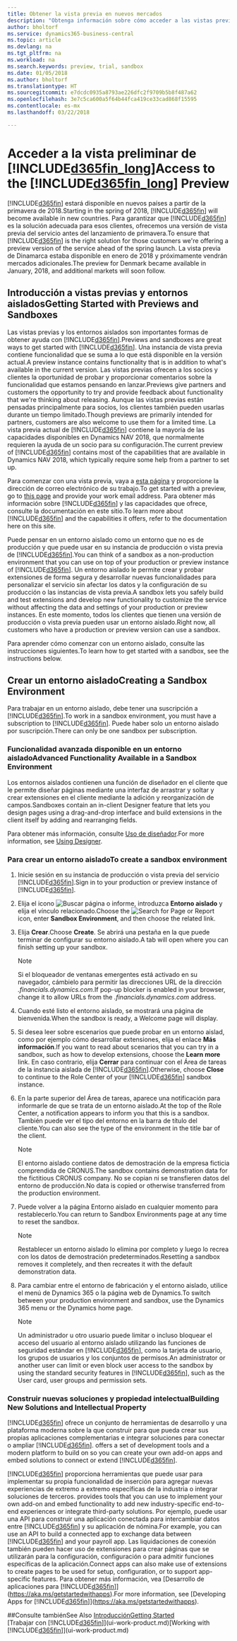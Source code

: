 ```yaml
---
title: Obtener la vista previa en nuevos mercados
description: "Obtenga información sobre cómo acceder a las vistas previas de Business Central."
author: bholtorf
ms.service: dynamics365-business-central
ms.topic: article
ms.devlang: na
ms.tgt_pltfrm: na
ms.workload: na
ms.search.keywords: preview, trial, sandbox
ms.date: 01/05/2018
ms.author: bholtorf
ms.translationtype: HT
ms.sourcegitcommit: e7dcdc0935a8793ae226dfc2f9709b5b8f487a62
ms.openlocfilehash: 3e7c5ca600a5f64b44fca419ce33cad868f15595
ms.contentlocale: es-mx
ms.lasthandoff: 03/22/2018

---
```

# <a name="access-to-the-included365finlongincludesd365finlongmdmd-preview"></a><span data-ttu-id="570d1-103">Acceder a la vista preliminar de [!INCLUDE[d365fin_long](includes/d365fin_long_md.md)]</span><span class="sxs-lookup"><span data-stu-id="570d1-103">Access to the [!INCLUDE[d365fin_long](includes/d365fin_long_md.md)] Preview</span></span>
<span data-ttu-id="570d1-104">[!INCLUDE[d365fin](includes/d365fin_md.md)] estará disponible en nuevos países a partir de la primavera de 2018.</span><span class="sxs-lookup"><span data-stu-id="570d1-104">Starting in the spring of 2018, [!INCLUDE[d365fin](includes/d365fin_md.md)] will become available in new countries.</span></span> <span data-ttu-id="570d1-105">Para garantizar que [!INCLUDE[d365fin](includes/d365fin_md.md)] es la solución adecuada para esos clientes, ofrecemos una versión de vista previa del servicio antes del lanzamiento de primavera.</span><span class="sxs-lookup"><span data-stu-id="570d1-105">To ensure that [!INCLUDE[d365fin](includes/d365fin_md.md)] is the right solution for those customers we're offering a preview version of the service ahead of the spring launch.</span></span> <span data-ttu-id="570d1-106">La vista previa de Dinamarca estaba disponible en enero de 2018 y próximamente vendrán mercados adicionales.</span><span class="sxs-lookup"><span data-stu-id="570d1-106">The preview for Denmark became available in January, 2018, and additional markets will soon follow.</span></span>  

## <a name="getting-started-with-previews-and-sandboxes"></a><span data-ttu-id="570d1-107">Introducción a vistas previas y entornos aislados</span><span class="sxs-lookup"><span data-stu-id="570d1-107">Getting Started with Previews and Sandboxes</span></span>
<span data-ttu-id="570d1-108">Las vistas previas y los entornos aislados son importantes formas de obtener ayuda con [!INCLUDE[d365fin](includes/d365fin_md.md)].</span><span class="sxs-lookup"><span data-stu-id="570d1-108">Previews and sandboxes are great ways to get started with [!INCLUDE[d365fin](includes/d365fin_md.md)].</span></span> <span data-ttu-id="570d1-109">Una instancia de vista previa contiene funcionalidad que se suma a lo que está disponible en la versión actual.</span><span class="sxs-lookup"><span data-stu-id="570d1-109">A preview instance contains functionality that is in addition to what's available in the current version.</span></span> <span data-ttu-id="570d1-110">Las vistas previas ofrecen a los socios y clientes la oportunidad de probar y proporcionar comentarios sobre la funcionalidad que estamos pensando en lanzar.</span><span class="sxs-lookup"><span data-stu-id="570d1-110">Previews give partners and customers the opportunity to try and provide feedback about functionality that we're thinking about releasing.</span></span> <span data-ttu-id="570d1-111">Aunque las vistas previas están pensadas principalmente para socios, los clientes también pueden usarlas durante un tiempo limitado.</span><span class="sxs-lookup"><span data-stu-id="570d1-111">Though previews are primarily intended for partners, customers are also welcome to use them for a limited time.</span></span> <span data-ttu-id="570d1-112">La vista previa actual de [!INCLUDE[d365fin](includes/d365fin_md.md)] contiene la mayoría de las capacidades disponibles en Dynamics NAV 2018, que normalmente requieren la ayuda de un socio para su configuración.</span><span class="sxs-lookup"><span data-stu-id="570d1-112">The current preview of [!INCLUDE[d365fin](includes/d365fin_md.md)] contains most of the capabilities that are available in Dynamics NAV 2018, which typically require some help from a partner to set up.</span></span>

<span data-ttu-id="570d1-113">Para comenzar con una vista previa, vaya a [esta página](https://go.microsoft.com/fwlink/?linkid=866045) y proporcione la dirección de correo electrónico de su trabajo.</span><span class="sxs-lookup"><span data-stu-id="570d1-113">To get started with a preview, go to [this page](https://go.microsoft.com/fwlink/?linkid=866045) and provide your work email address.</span></span> <span data-ttu-id="570d1-114">Para obtener más información sobre [!INCLUDE[d365fin](includes/d365fin_md.md)] y las capacidades que ofrece, consulte la documentación en este sitio.</span><span class="sxs-lookup"><span data-stu-id="570d1-114">To learn more about [!INCLUDE[d365fin](includes/d365fin_md.md)] and the capabilities it offers, refer to the documentation here on this site.</span></span>

<span data-ttu-id="570d1-115">Puede pensar en un entorno aislado como un entorno que no es de producción y que puede usar en su instancia de producción o vista previa de [!INCLUDE[d365fin](includes/d365fin_md.md)].</span><span class="sxs-lookup"><span data-stu-id="570d1-115">You can think of a sandbox as a non-production environment that you can use on top of your production or preview instance of [!INCLUDE[d365fin](includes/d365fin_md.md)].</span></span> <span data-ttu-id="570d1-116">Un entorno aislado le permite crear y probar extensiones de forma segura y desarrollar nuevas funcionalidades para personalizar el servicio sin afectar los datos y la configuración de su producción o las instancias de vista previa.</span><span class="sxs-lookup"><span data-stu-id="570d1-116">A sandbox lets you safely build and test extensions and develop new functionality to customize the service without affecting the data and settings of your production or preview instances.</span></span> <span data-ttu-id="570d1-117">En este momento, todos los clientes que tienen una versión de producción o vista previa pueden usar un entorno aislado.</span><span class="sxs-lookup"><span data-stu-id="570d1-117">Right now, all customers who have a production or preview version can use a sandbox.</span></span>

<span data-ttu-id="570d1-118">Para aprender cómo comenzar con un entorno aislado, consulte las instrucciones siguientes.</span><span class="sxs-lookup"><span data-stu-id="570d1-118">To learn how to get started with a sandbox, see the instructions below.</span></span>

## <a name="creating-a-sandbox-environment"></a><span data-ttu-id="570d1-119">Crear un entorno aislado</span><span class="sxs-lookup"><span data-stu-id="570d1-119">Creating a Sandbox Environment</span></span>
<span data-ttu-id="570d1-120">Para trabajar en un entorno aislado, debe tener una suscripción a [!INCLUDE[d365fin](includes/d365fin_md.md)].</span><span class="sxs-lookup"><span data-stu-id="570d1-120">To work in a sandbox environment, you must have a subscription to [!INCLUDE[d365fin](includes/d365fin_md.md)].</span></span> <span data-ttu-id="570d1-121">Puede haber solo un entorno aislado por suscripción.</span><span class="sxs-lookup"><span data-stu-id="570d1-121">There can only be one sandbox per subscription.</span></span>

### <a name="advanced-functionality-available-in-a-sandbox-environment"></a><span data-ttu-id="570d1-122">Funcionalidad avanzada disponible en un entorno aislado</span><span class="sxs-lookup"><span data-stu-id="570d1-122">Advanced Functionality Available in a Sandbox Environment</span></span>
<span data-ttu-id="570d1-123">Los entornos aislados contienen una función de diseñador en el cliente que le permite diseñar páginas mediante una interfaz de arrastrar y soltar y crear extensiones en el cliente mediante la adición y reorganización de campos.</span><span class="sxs-lookup"><span data-stu-id="570d1-123">Sandboxes contain an in-client Designer feature that lets you design pages using a drag-and-drop interface and build extensions in the client itself by adding and rearranging fields.</span></span>

<span data-ttu-id="570d1-124">Para obtener más información, consulte [Uso de diseñador](https://docs.microsoft.com/en-us/dynamics-nav/developer/devenv-inclient-designer).</span><span class="sxs-lookup"><span data-stu-id="570d1-124">For more information, see [Using Designer](https://docs.microsoft.com/en-us/dynamics-nav/developer/devenv-inclient-designer).</span></span>

### <a name="to-create-a-sandbox-environment"></a><span data-ttu-id="570d1-125">Para crear un entorno aislado</span><span class="sxs-lookup"><span data-stu-id="570d1-125">To create a sandbox environment</span></span>
1.  <span data-ttu-id="570d1-126">Inicie sesión en su instancia de producción o vista previa del servicio [!INCLUDE[d365fin](includes/d365fin_md.md)].</span><span class="sxs-lookup"><span data-stu-id="570d1-126">Sign in to your production or preview instance of [!INCLUDE[d365fin](includes/d365fin_md.md)].</span></span>  
2.  <span data-ttu-id="570d1-127">Elija el icono ![Buscar página o informe](media/ui-search/search_small.png "icono Buscar página o informe"), introduzca **Entorno aislado** y elija el vínculo relacionado.</span><span class="sxs-lookup"><span data-stu-id="570d1-127">Choose the ![Search for Page or Report](media/ui-search/search_small.png "Search for Page or Report icon") icon, enter **Sandbox Environment**, and then choose the related link.</span></span>
3.  <span data-ttu-id="570d1-128">Elija **Crear**.</span><span class="sxs-lookup"><span data-stu-id="570d1-128">Choose **Create**.</span></span> <span data-ttu-id="570d1-129">Se abrirá una pestaña en la que puede terminar de configurar su entorno aislado.</span><span class="sxs-lookup"><span data-stu-id="570d1-129">A tab will open where you can finish setting up your sandbox.</span></span>

    > [!Note]
    > <span data-ttu-id="570d1-130">Si el bloqueador de ventanas emergentes está activado en su navegador, cámbielo para permitir las direcciones URL de la dirección *.financials.dynamics.com*.</span><span class="sxs-lookup"><span data-stu-id="570d1-130">If pop-up blocker is enabled in your browser, change it to allow URLs from the *.financials.dynamics.com* address.</span></span>  

4.  <span data-ttu-id="570d1-131">Cuando esté listo el entorno aislado, se mostrará una página de bienvenida.</span><span class="sxs-lookup"><span data-stu-id="570d1-131">When the sandbox is ready, a Welcome page will display.</span></span>  
5.  <span data-ttu-id="570d1-132">Si desea leer sobre escenarios que puede probar en un entorno aislad, como por ejemplo cómo desarrollar extensiones, elija el enlace **Más información**.</span><span class="sxs-lookup"><span data-stu-id="570d1-132">If you want to read about scenarios that you can try in a sandbox, such as how to develop extensions, choose the **Learn more** link.</span></span> <span data-ttu-id="570d1-133">En caso contrario, elija **Cerrar** para continuar con el Área de tareas de la instancia aislada de [!INCLUDE[d365fin](includes/d365fin_md.md)].</span><span class="sxs-lookup"><span data-stu-id="570d1-133">Otherwise, choose **Close** to continue to the Role Center of your [!INCLUDE[d365fin](includes/d365fin_md.md)] sandbox instance.</span></span>  
6.  <span data-ttu-id="570d1-134">En la parte superior del Área de tareas, aparece una notificación para informarle de que se trata de un entorno aislado.</span><span class="sxs-lookup"><span data-stu-id="570d1-134">At the top of the Role Center, a notification appears to inform you that this is a sandbox.</span></span> <span data-ttu-id="570d1-135">También puede ver el tipo del entorno en la barra de título del cliente.</span><span class="sxs-lookup"><span data-stu-id="570d1-135">You can also see the type of the environment in the title bar of the client.</span></span>

    > [!Note]
    > <span data-ttu-id="570d1-136">El entorno aislado contiene datos de demostración de la empresa ficticia comprendida de CRONUS.</span><span class="sxs-lookup"><span data-stu-id="570d1-136">The sandbox contains demonstration data for the fictitious CRONUS company.</span></span> <span data-ttu-id="570d1-137">No se copian ni se transfieren datos del entorno de producción.</span><span class="sxs-lookup"><span data-stu-id="570d1-137">No data is copied or otherwise transferred from the production environment.</span></span>  

7.  <span data-ttu-id="570d1-138">Puede volver a la página Entorno aislado en cualquier momento para restablecerlo.</span><span class="sxs-lookup"><span data-stu-id="570d1-138">You can return to Sandbox Environments page at any time to reset the sandbox.</span></span>

    > [!Note]
    > <span data-ttu-id="570d1-139">Restablecer un entorno aislado lo elimina por completo y luego lo recrea con los datos de demostración predeterminados.</span><span class="sxs-lookup"><span data-stu-id="570d1-139">Resetting a sandbox removes it completely, and then recreates it with the default demonstration data.</span></span>  

8.  <span data-ttu-id="570d1-140">Para cambiar entre el entorno de fabricación y el entorno aislado, utilice el menú de Dynamics 365 o la página web de Dynamics.</span><span class="sxs-lookup"><span data-stu-id="570d1-140">To switch between your production environment and sandbox, use the Dynamics 365 menu or the Dynamics home page.</span></span>

    > [!Note]
    > <span data-ttu-id="570d1-141">Un administrador u otro usuario puede limitar o incluso bloquear el acceso del usuario al entorno aislado utilizando las funciones de seguridad estándar en [!INCLUDE[d365fin](includes/d365fin_md.md)], como la tarjeta de usuario, los grupos de usuarios y los conjuntos de permisos.</span><span class="sxs-lookup"><span data-stu-id="570d1-141">An administrator or another user can limit or even block user access to the sandbox by using the standard security features in [!INCLUDE[d365fin](includes/d365fin_md.md)], such as the User card, user groups and permission sets.</span></span>  

### <a name="building-new-solutions-and-intellectual-property"></a><span data-ttu-id="570d1-142">Construir nuevas soluciones y propiedad intelectual</span><span class="sxs-lookup"><span data-stu-id="570d1-142">Building New Solutions and Intellectual Property</span></span>
[!INCLUDE[d365fin](includes/d365fin_md.md)]<span data-ttu-id="570d1-143"> ofrece un conjunto de herramientas de desarrollo y una plataforma moderna sobre la que construir para que pueda crear sus propias aplicaciones complementarias e integrar soluciones para conectar o ampliar [!INCLUDE[d365fin](includes/d365fin_md.md)].</span><span class="sxs-lookup"><span data-stu-id="570d1-143"> offers a set of development tools and a modern platform to build on so you can create your own add-on apps and embed solutions to connect or extend [!INCLUDE[d365fin](includes/d365fin_md.md)].</span></span>

[!INCLUDE[d365fin](includes/d365fin_md.md)]<span data-ttu-id="570d1-144"> proporciona herramientas que puede usar para implementar su propia funcionalidad de inserción para agregar nuevas experiencias de extremo a extremo específicas de la industria o integrar soluciones de terceros.</span><span class="sxs-lookup"><span data-stu-id="570d1-144"> provides tools that you can use to implement your own add-on and embed functionality to add new industry-specific end-to-end experiences or integrate third-party solutions.</span></span> <span data-ttu-id="570d1-145">Por ejemplo, puede usar una API para construir una aplicación conectada para intercambiar datos entre [!INCLUDE[d365fin](includes/d365fin_md.md)] y su aplicación de nómina.</span><span class="sxs-lookup"><span data-stu-id="570d1-145">For example, you can use an API to build a connected app to exchange data between [!INCLUDE[d365fin](includes/d365fin_md.md)] and your payroll app.</span></span> <span data-ttu-id="570d1-146">Las liquidaciones de conexión también pueden hacer uso de extensiones para crear páginas que se utilizarán para la configuración, configuración o para admitir funciones específicas de la aplicación.</span><span class="sxs-lookup"><span data-stu-id="570d1-146">Connect apps can also make use of extensions to create pages to be used for setup, configuration, or to support app-specific features.</span></span> <span data-ttu-id="570d1-147">Para obtener más información, vea [Desarrollo de aplicaciones para [!INCLUDE[d365fin](includes/d365fin_md.md)]](https://aka.ms/getstartedwithapps).</span><span class="sxs-lookup"><span data-stu-id="570d1-147">For more information, see [Developing Apps for [!INCLUDE[d365fin](includes/d365fin_md.md)]](https://aka.ms/getstartedwithapps).</span></span>

##<a name="see-also"></a><span data-ttu-id="570d1-148">Consulte también</span><span class="sxs-lookup"><span data-stu-id="570d1-148">See Also</span></span>
[<span data-ttu-id="570d1-149">Introducción</span><span class="sxs-lookup"><span data-stu-id="570d1-149">Getting Started</span></span>](product-get-started.md)  
<span data-ttu-id="570d1-150">[Trabajar con [!INCLUDE[d365fin](includes/d365fin_md.md)]](ui-work-product.md)</span><span class="sxs-lookup"><span data-stu-id="570d1-150">[Working with [!INCLUDE[d365fin](includes/d365fin_md.md)]](ui-work-product.md)</span></span>  

